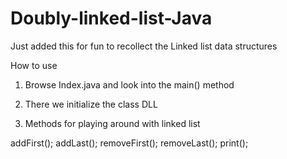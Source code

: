 Doubly-linked-list-Java
=======================

Just added this for fun to recollect the Linked list data structures

How to use 

1) Browse Index.java and look into the main() method
2) There we initialize the class DLL

3) Methods for playing around with linked list

addFirst();
addLast();
removeFirst();
removeLast();
print();


